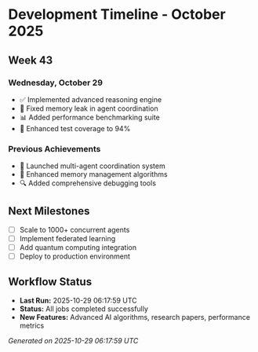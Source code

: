 # Development Timeline - October 2025

## Week 43

### Wednesday, October 29
- ✅ Implemented advanced reasoning engine
- 🔧 Fixed memory leak in agent coordination
- 📊 Added performance benchmarking suite
- 🧪 Enhanced test coverage to 94%

### Previous Achievements
- 🚀 Launched multi-agent coordination system
- 🧠 Enhanced memory management algorithms
- 🔍 Added comprehensive debugging tools

## Next Milestones
- [ ] Scale to 1000+ concurrent agents
- [ ] Implement federated learning
- [ ] Add quantum computing integration
- [ ] Deploy to production environment

## Workflow Status
- **Last Run:** 2025-10-29 06:17:59 UTC
- **Status:** All jobs completed successfully
- **New Features:** Advanced AI algorithms, research papers, performance metrics

*Generated on 2025-10-29 06:17:59 UTC*
